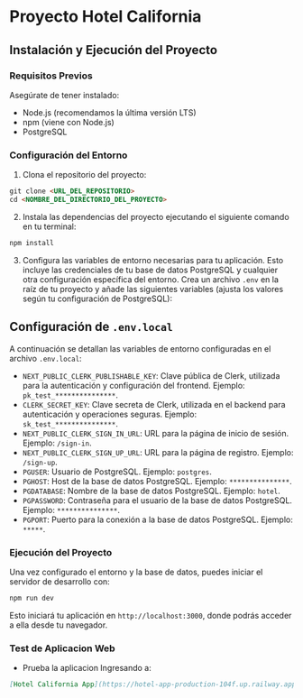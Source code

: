 # Proyecto Hotel California

## Instalación y Ejecución del Proyecto

### Requisitos Previos

Asegúrate de tener instalado:

- Node.js (recomendamos la última versión LTS)
- npm (viene con Node.js)
- PostgreSQL

### Configuración del Entorno

1. Clona el repositorio del proyecto:

```markdown
git clone <URL_DEL_REPOSITORIO>
cd <NOMBRE_DEL_DIRECTORIO_DEL_PROYECTO>
```


2. Instala las dependencias del proyecto ejecutando el siguiente comando en tu terminal:

```bash
npm install
```

3. Configura las variables de entorno necesarias para tu aplicación. Esto incluye las credenciales de tu base de datos PostgreSQL y cualquier otra configuración específica del entorno. Crea un archivo `.env` en la raíz de tu proyecto y añade las siguientes variables (ajusta los valores según tu configuración de PostgreSQL):

## Configuración de `.env.local`

A continuación se detallan las variables de entorno configuradas en el archivo `.env.local`:

- `NEXT_PUBLIC_CLERK_PUBLISHABLE_KEY`: Clave pública de Clerk, utilizada para la autenticación y configuración del frontend. Ejemplo: `pk_test_***************`.
- `CLERK_SECRET_KEY`: Clave secreta de Clerk, utilizada en el backend para autenticación y operaciones seguras. Ejemplo: `sk_test_***************`.
- `NEXT_PUBLIC_CLERK_SIGN_IN_URL`: URL para la página de inicio de sesión. Ejemplo: `/sign-in`.
- `NEXT_PUBLIC_CLERK_SIGN_UP_URL`: URL para la página de registro. Ejemplo: `/sign-up`.
- `PGUSER`: Usuario de PostgreSQL. Ejemplo: `postgres`.
- `PGHOST`: Host de la base de datos PostgreSQL. Ejemplo: `***************`.
- `PGDATABASE`: Nombre de la base de datos PostgreSQL. Ejemplo: `hotel`.
- `PGPASSWORD`: Contraseña para el usuario de la base de datos PostgreSQL. Ejemplo: `***************`.
- `PGPORT`: Puerto para la conexión a la base de datos PostgreSQL. Ejemplo: `*****`.


### Ejecución del Proyecto

Una vez configurado el entorno y la base de datos, puedes iniciar el servidor de desarrollo con:

```bash
npm run dev
```

Esto iniciará tu aplicación en `http://localhost:3000`, donde podrás acceder a ella desde tu navegador.

### Test de Aplicacion Web

- Prueba la aplicacion Ingresando a:
```markdown
[Hotel California App](https://hotel-app-production-104f.up.railway.app/)
```